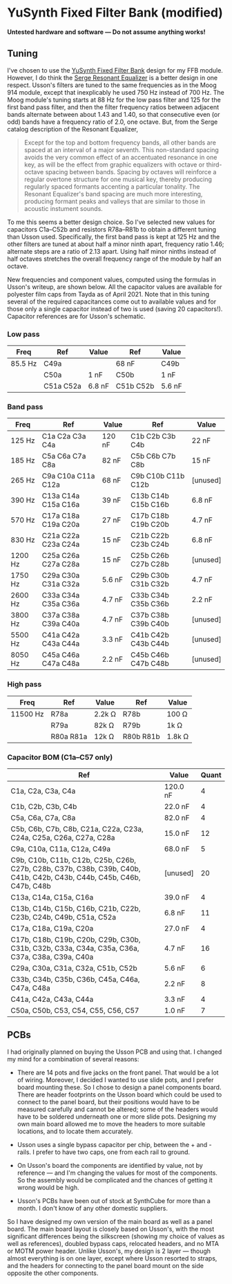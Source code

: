 # YuSynth Fixed Filter Bank (modified)

**Untested hardware and software — Do not assume anything works!**

## Tuning
I've chosen to use the [YuSynth Fixed Filter Bank](https://www.yusynth.net/Modular/EN/BANK/index.html) design for my FFB module. However, I do think the [Serge Resonant Equalizer](https://www.elby-designs.com/webtek/cgs/serge/cgs202/cgs202.htm) is a better design in one respect. Usson's filters are tuned to the same frequencies as in the Moog 914 module, except that inexplicably he used 750 Hz instead of 700 Hz. The Moog module's tuning starts at 88 Hz for the low pass filter and 125 for the first band pass filter, and then the filter frequency ratios between adjacent bands alternate between about 1.43 and 1.40, so that consecutive even (or odd) bands have a frequency ratio of 2.0, one octave. But, from the Serge catalog description of the Resonant Equalizer,

> Except for the top and bottom frequency bands, all other bands are spaced at an interval of a major seventh. This non-standard spacing avoids the very common effect of an accentuated resonance in one key, as will be the effect from graphic equalizers with octave or third-octave spacing between bands. Spacing by octaves will reinforce a regular overtone structure for one musical key, thereby producing regularly spaced formants accenting a particular tonality. The Resonant Equalizer's band spacing are much more interesting, producing formant peaks and valleys that are similar to those in acoustic instument sounds.

To me this seems a better design choice. So I've selected new values for capacitors C1a–C52b and resistors R78a–R81b to obtain a different tuning than Usson used. Specifically, the first band pass is kept at 125 Hz and the other filters are tuned at about half a minor ninth apart, frequency ratio 1.46; alternate steps are a ratio of 2.13 apart. Using half minor ninths instead of half octaves stretches the overall frequency range of the module by half an octave.

New frequencies and component values, computed using the formulas in Usson's writeup, are shown below. All the capacitor values are available for polyester film caps from Tayda as of April 2021. Note that in this tuning several of the required capacitances come out to available values and for those only a single capacitor instead of two is used (saving 20 capacitors!). Capacitor references are for Usson's schematic.

### Low pass
| Freq | Ref | Value | Ref | Value |
| ---- | --- | ----- | --- | ----- |
| 85.5 Hz | C49a | | 68 nF | C49b | 6.8 nF |
| | C50a | 1 nF | C50b | 1 nF |
| | C51a C52a | 6.8 nF	| C51b C52b | 5.6 nF |

### Band pass
| Freq | Ref | Value | Ref | Value |
| ---- | --- | ----- | --- | ----- |
| 125 Hz | C1a C2a C3a C4a | 120 nF | C1b C2b C3b C4b | 22 nF |
| 185 Hz | C5a C6a C7a C8a | 82 nF | C5b C6b C7b C8b | 15 nF |
| 265 Hz | C9a C10a C11a C12a | 68 nF | C9b C10b C11b C12b | [unused] |
| 390 Hz | C13a C14a C15a C16a | 39 nF | C13b C14b C15b C16b | 6.8 nF |
| 570 Hz | C17a C18a C19a C20a | 27 nF | C17b C18b C19b C20b | 4.7 nF |
| 830 Hz | C21a C22a C23a C24a | 15 nF | C21b C22b C23b C24b | 6.8 nF |
| 1200 Hz | C25a C26a C27a C28a | 15 nF | C25b C26b C27b C28b | [unused] |
| 1750 Hz | C29a C30a C31a C32a | 5.6 nF | C29b C30b C31b C32b | 4.7 nF |
| 2600 Hz | C33a C34a C35a C36a | 4.7 nF | C33b C34b C35b C36b | 2.2 nF |
| 3800 Hz | C37a C38a C39a C40a | 4.7 nF | C37b C38b C39b C40b | [unused] |
| 5500 Hz | C41a C42a C43a C44a | 3.3 nF | C41b C42b C43b C44b | [unused] |
| 8050 Hz | C45a C46a C47a C48a | 2.2 nF | C45b C46b C47b C48b | [unused] |

### High pass
| Freq | Ref | Value | Ref | Value |
| ---- | --- | ----- | --- | ----- |
| 11500 Hz | R78a | 2.2k Ω | R78b | 100 Ω |
|  | R79a | 82k Ω | R79b | 1k Ω |
|  | R80a R81a | 12k Ω | R80b R81b | 1.8k Ω |

### Capacitor BOM (C1a–C57 only)
| Ref | Value | Quant |
| --- | ----- | ----- |
| C1a, C2a, C3a, C4a | 120.0 nF | 4 |
| C1b, C2b, C3b, C4b | 22.0 nF | 4 |
| C5a, C6a, C7a, C8a | 82.0 nF | 4 |
| C5b, C6b, C7b, C8b, C21a, C22a, C23a, C24a, C25a, C26a, C27a, C28a | 15.0 nF | 12 |
| C9a, C10a, C11a, C12a, C49a | 68.0 nF | 5 |
| C9b, C10b, C11b, C12b, C25b, C26b, C27b, C28b, C37b, C38b, C39b, C40b, C41b, C42b, C43b, C44b, C45b, C46b, C47b, C48b | [unused] | 20 |
| C13a, C14a, C15a, C16a | 39.0 nF | 4 |
| C13b, C14b, C15b, C16b, C21b, C22b, C23b, C24b, C49b, C51a, C52a | 6.8 nF | 11 |
| C17a, C18a, C19a, C20a | 27.0 nF | 4 |
| C17b, C18b, C19b, C20b, C29b, C30b, C31b, C32b, C33a, C34a, C35a, C36a, C37a, C38a, C39a, C40a | 4.7 nF | 16 |
| C29a, C30a, C31a, C32a, C51b, C52b | 5.6 nF | 6 |
| C33b, C34b, C35b, C36b, C45a, C46a, C47a, C48a | 2.2 nF | 8 |
| C41a, C42a, C43a, C44a | 3.3 nF | 4 |
| C50a, C50b, C53, C54, C55, C56, C57 | 1.0 nF | 7 |

## PCBs

I had originally planned on buying the Usson PCB and using that. I changed my mind for a combination of several reasons:

- There are 14 pots and five jacks on the front panel. That would be a lot of wiring. Moreover, I decided I wanted to use slide pots, and I prefer board mounting these. So I chose to design a panel components board. There are header footprints on the Usson board which could be used to connect to the panel board, but their positions would have to be measured carefully and cannot be altered; some of the headers would have to be soldered underneath one or more slide pots. Designing my own main board allowed me to move the headers to more suitable locations, and to locate them accurately.

- Usson uses a single bypass capacitor per chip, between the + and - rails. I prefer to have two caps, one from each rail to ground.

- On Usson's board the components are identified by value, not by reference — and I'm changing the values for most of the components. So the assembly would be complicated and the chances of getting it wrong would be high.

- Usson's PCBs have been out of stock at SynthCube for more than a month. I don't know of any other domestic suppliers.

So I have designed my own version of the main board as well as a panel board. The main board layout is closely based on Usson's, with the most significant differences being the silkscreen (showing my choice of values as well as references), doubled bypass caps, relocated headers, and no MTA or MOTM power header. Unlike Usson's, my design is 2 layer — though almost everything is on one layer, except where Usson resorted to straps, and the headers for connecting to the panel board mount on the side opposite the other components.
